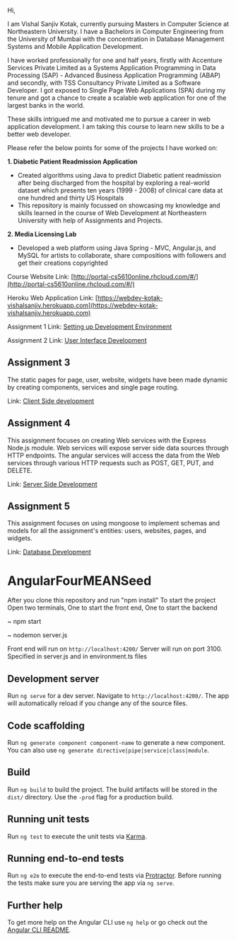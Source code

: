 Hi,

I am Vishal Sanjiv Kotak, currently pursuing Masters in Computer Science at Northeastern University. I have a Bachelors in Computer Engineering from the University of Mumbai with the concentration in Database Management Systems and Mobile Application Development.

I have worked professionally for one and half years, firstly with Accenture Services Private Limited as a Systems Application Programming in Data Processing (SAP) - Advanced Business Application Programming (ABAP) and secondly, with TSS Consultancy Private Limited as a Software Developer. I got exposed to Single Page Web Applications (SPA) during my tenure and got a chance to create a scalable web application for one of the largest banks in the world.

These skills intrigued me and motivated me to pursue a career in web application development. I am taking this course to learn new skills to be a better web developer.

Please refer the below points for some of the projects I have worked on:

**1. Diabetic Patient Readmission Application**
- Created algorithms using Java to predict Diabetic patient readmission after being discharged from the hospital by exploring a real-world dataset which presents ten years (1999 - 2008) of clinical care data at one hundred and thirty US Hospitals
- This repository is mainly focussed on showcasing my knowledge and skills learned in the course of Web Development at Northeastern University with help of Assignments and Projects.

**2. Media Licensing Lab**
- Developed a web platform using Java Spring - MVC, Angular.js, and MySQL for artists to collaborate, share compositions with followers and get their creations copyrighted

Course Website Link: [http://portal-cs5610online.rhcloud.com/#/](http://portal-cs5610online.rhcloud.com/#/)

Heroku Web Application Link: [https://webdev-kotak-vishalsanjiv.herokuapp.com](https://webdev-kotak-vishalsanjiv.herokuapp.com)

Assignment 1 Link: [Setting up Development Environment](https://docs.google.com/document/d/1rxZnIRpwCzqQVJwMm7HLfKHvXiI_GLpcfBjm0ymmWXI/edit)

Assignment 2 Link: [User Interface Development](https://docs.google.com/document/d/1Xq-d8gEPmqGv3JElKocPiNsj8Ft82SY3yNOREHt6r2U/edit)

## Assignment 3

The static pages for page, user, website, widgets have been made dynamic by creating components, services and single page routing.

Link: [Client Side development](https://docs.google.com/document/d/1weLoMKGV1ALlpNUk6oVPUFRC1MX7wqyt9kRZ9hedZxA/edit)

## Assignment 4

This assignment focuses on creating Web services with the Express Node.js module. Web services will expose server side data sources through HTTP endpoints. The angular services will access the data from the Web services through various HTTP requests such as POST, GET, PUT, and DELETE.

Link: [Server Side Development](https://docs.google.com/document/d/1a_AVIscfYwlJORj85s9Lc-znHlWZczGP6wLQYuTO3N4/edit)

## Assignment 5

This assignment focuses on using mongoose to implement schemas and models for all the assignment's entities: users, websites, pages, and widgets.

Link: [Database Development](https://docs.google.com/document/d/1DFLG8fIGnJ57NK5bkvD_qd6YLMWwlBSpVCqKJHkcvgg/edit)

# AngularFourMEANSeed

After you clone this repository and run "npm install"
To start the project
Open two terminals, One to start the front end, One to start the backend

~ npm start


~ nodemon server.js

Front end will run on `http://localhost:4200/`
Server will run on port 3100. Specified in server.js and in environment.ts files







## Development server

Run `ng serve` for a dev server. Navigate to `http://localhost:4200/`. The app will automatically reload if you change any of the source files.

## Code scaffolding

Run `ng generate component component-name` to generate a new component. You can also use `ng generate directive|pipe|service|class|module`.

## Build

Run `ng build` to build the project. The build artifacts will be stored in the `dist/` directory. Use the `-prod` flag for a production build.

## Running unit tests

Run `ng test` to execute the unit tests via [Karma](https://karma-runner.github.io).

## Running end-to-end tests

Run `ng e2e` to execute the end-to-end tests via [Protractor](http://www.protractortest.org/).
Before running the tests make sure you are serving the app via `ng serve`.

## Further help

To get more help on the Angular CLI use `ng help` or go check out the [Angular CLI README](https://github.com/angular/angular-cli/blob/master/README.md).
